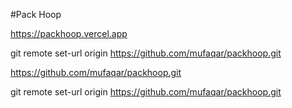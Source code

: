 #Pack Hoop

https://packhoop.vercel.app

<!-- #Sanity integrations

# Product and Category Page

#github
#vercel
#Sanity.io
#updates requried



Category

3 sections

spec remove 
 
 FAQs
 Ordering process
 



Products
Multiple category
3 sections
space added
FAQS
 Ordering process
 
 Font as per website
 
 SEO schema
 
 headig top margin
 
 Thank you page
 -->
git remote set-url origin https://github.com/mufaqar/packhoop.git 

https://github.com/mufaqar/packhoop.git 


git remote set-url origin https://github.com/mufaqar/packhoop.git 